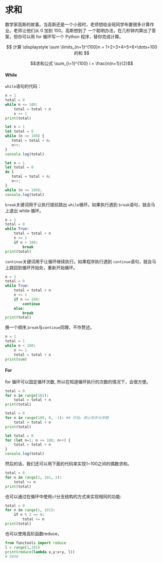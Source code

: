 # 求和

数学家高斯的故事。当高斯还是一个小孩时，老师想给全班同学布置很多计算作业。老师让他们从 0 加到 100。高斯想到了 一个聪明办法，在几秒钟内算出了答案，但你可以用 for 循环写一个 Python 程序，替你完成计算。

$$
计算 \displaystyle \sum \limits_{n=1}^{100}n = 1+2+3+4+5+6+\dots+100的和
$$

$$求和公式 \sum_{i=1}^{100} i = \frac{n(n+1)}{2}$$

#### While

`while`语句的代码：

```python
n = 1
total = 0
while n <= 100: 
    total = total + n
    n += 1
print(total)
```

```javascript
let n = 1
let total = 0
while (n <= 100) {
   total = total + n;
   n++;
}
console.log(total)
```

```javascript
let n = 1
let total = 0
do {  
   total = total + n;
   n++; 
}
while (n <= 100); 
console.log(total)
```

`break`关键词用于让执行提前跳出 `while`循环。如果执行遇到 `break`语句，就会马上退出 while 循环。

```python
n = 1
total = 0
while True:
    total = total + n
    n += 1
    if n > 100: 
        break 
print(total)
```

`continue`关键词用于让循环继续执行。如果程序执行遇到 `continue`语句，就会马上跳回到循环开始处，重新开始循环。

```python
n = 1
total = 0
while True:
    total = total + n
    n += 1
    if n <= 100: 
        continue
    else:
        break
print(total)
```

换一个顺序,`break`与`continue`同理，不作赘述。

```python
n = 1
total = 1
while n < 100:
    n += 1
    total = total + n
print(sum)
```

#### For

for 循环可以固定循环次数, 所以在知道循环执行的次数的情况下，会很方便。

```python
total = 0 
for n in range(101): 
    total = total + n
print(total)
```

```python
total = 0 
for n in range(100, 0, -1): ## 开始、停止和步长参数
    total = total + n
print(total)
```

```javascript
let total = 0 
for (let n=1; n <= 100; n++) {
    total = total + n
}
console.log(total)
```

然后的话，我们还可以用下面的代码来实现1~100之间的偶数求和。

```python
total = 0
for n in range(2, 101, 2):
    total += n
print(total)
```

也可以通过在循环中使用`if`分支结构的方式来实现相同的功能:

```python
total = 0
for n in range(1, 101):
    if n % 2 == 0:
        total += n
print(total)
```

也可以使用高阶函数reduce，

```python
from functools import reduce
l = range(1,101)
print(reduce(lambda x,y:x+y, l))
# 5050
```

